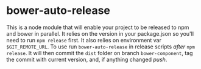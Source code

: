 # bower-auto-release
This is a node module that will enable your project to be released to npm and bower in parallel. It relies on the version in your package.json so you'll need to run `npm release` first. It also relies on environment var `$GIT_REMOTE_URL`.
To use run `bower-auto-release` in release scripts *after*  `npm release`. It will then commit the `dist` folder on branch `bower-component`, tag the commit with current version, and, if anything changed *push*.
